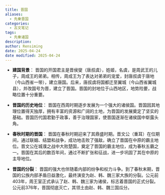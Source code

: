 ```yaml
---
title: 晋国
aliases:
  - 先秦晋国
categories:
  - 古文笔记
tags:
  - 先秦诸国
description: 
author: Rensiming
date: 2025-04-24
date modified: 2025-04-24
---
```


- **建国背景**： 晋国的开国君主是晋侯燮（唐叔虞），姓姬，名虞，是周武王的儿子，周成王的弟弟。相传，周成王为了表达对弟弟的宠爱，封唐叔虞于唐地（今山西省一带），建立唐国。后来，唐叔虞将国都迁至翼城（今山西省翼城县），并改国号为晋，建立了晋国。晋国的封地位于山西地区，地势险要，战略位置十分重要。
    
- **晋国的历史地位**： 晋国在西周时期逐步发展为一个强大的诸侯国。晋国因其地理位置得天独厚，拥有丰富的资源和广阔的土地，为晋国的发展奠定了坚实的基础。晋国历代国君勤于政事，善于治理国家，使晋国逐渐在诸侯国中崭露头角。
    
- **春秋时期的晋国**： 晋国在春秋时期迎来了其鼎盛时期。晋文公（重耳）在位期间，通过联姻、结盟和战争，成功地击败了强敌，确立了晋国在中原的霸主地位。晋文公在城濮之战中大败楚国，奠定了晋国的霸主地位，成为春秋五霸之一。晋国在其后的数百年间，通过不断扩张和征战，进一步巩固了其在中原的主导地位。
    
- **晋国的分裂**： 晋国的强大也伴随着内部的纷争和权力斗争。到了春秋末期，晋国的公族内部矛盾日益激化，最终演变为赵、韩、魏三家大族的分裂。公元前403年，周王室正式承认了赵、韩、魏三家为诸侯，标志着晋国的正式分裂。公元前376年，晋国彻底灭亡，其领土由赵、韩、魏三国瓜分。

